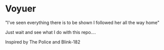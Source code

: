 # Voyuer
"I've seen everything there is to be shown I followed her all the way home"

Just wait and see what I do with this repo....



Inspired by The Police and Blink-182

